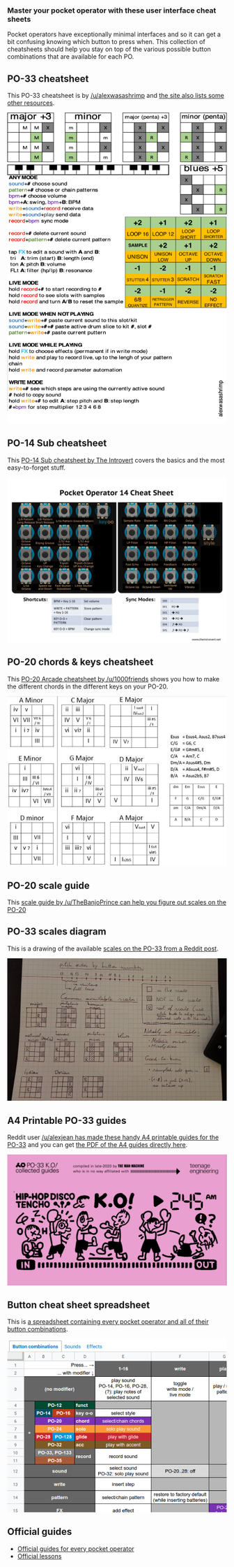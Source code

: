 ### Master your pocket operator with these user interface cheat sheets

Pocket operators have exceptionally minimal interfaces and so it can get a bit confusing knowing which button to press when. This collection of cheatsheets should help you stay on top of the various possible button combinations that are available for each PO.

## PO-33 cheatsheet

This PO-33 cheatsheet is by [/u/alexwasashrimp](https://reddit.com/u/alexwasashrimp) and [the site also lists some other resources](https://alexwasashrimp.space/index.php/2020/10/20/po-33-cheat-sheet-and-resources/).

[![PO-33 cheatsheet by alexwasashrimp](img/content/po-33-725x1024.png)](img/content/po-33-725x1024.png)

## PO-14 Sub cheatsheet

This [PO-14 Sub cheatsheet by The Introvert](https://theintrovert.net/2015/03/28/pocket-operator-cheat-sheet/) covers the basics and the most easy-to-forget stuff.

[![PO-14 sub cheatsheet](img/content/po-14-cheat-sheet.jpg)](img/content/po-14-cheat-sheet.jpg)

## PO-20 chords & keys cheatsheet

This [PO-20 Arcade cheatsheet by /u/1000friends](https://www.reddit.com/r/pocketoperators/comments/j7q7fx/updated_po20_chords_keys/) shows you how to make the different chords in the different keys on your PO-20.

[![PO-20 Arcade chords and keys cheatsheet](img/content/po-20-cheatsheet-chords-keys.jpg)](img/content/po-20-cheatsheet-chords-keys.jpg)

## PO-20 scale guide

This [scale guide by /u/TheBanjoPrince can help you figure out scales on the PO-20](https://www.reddit.com/r/pocketoperators/comments/8ctdzv/po20_scale_guide/)

## PO-33 scales diagram

This is a drawing of the available [scales on the PO-33 from a Reddit post](https://www.reddit.com/r/pocketoperators/comments/9v38e8/a_diagram_of_available_scales_on_the_po33_ko_and/).

[![PO-33 scales diagram](img/content/po-33-scales-drawing.jpg)](img/content/po-33-scales-drawing.jpg)

## A4 Printable PO-33 guides

Reddit user [/u/alexjean has made these handy A4 printable guides for the PO-33](https://www.reddit.com/r/pocketoperators/comments/k9muli/po33_printerfriendly_collected_user_guides_10page/) and you can get [the PDF of the A4 guides directly here](https://www.dropbox.com/s/zmkqu2yyyzoljux/teenage_engineering_PO-33_collected_guides_2020.pdf).

[![A4 printable PO-33 guides](img/content/pocket-operator-a4-printable-guides.png)](https://www.dropbox.com/s/zmkqu2yyyzoljux/teenage_engineering_PO-33_collected_guides_2020.pdf)

## Button cheat sheet spreadsheet

This is [a spreadsheet containing every pocket operator and all of their button combinations](https://docs.google.com/spreadsheets/d/13T3AdhtiYx6TmdW71KpoU7DN1YiaeeJwFbNhjGlpT30/htmlview#).

[![Thumbnail of a spreadsheet containing every pocket operator button combination](img/content/spreadsheet-button-cheatsheet.png)](https://docs.google.com/spreadsheets/d/13T3AdhtiYx6TmdW71KpoU7DN1YiaeeJwFbNhjGlpT30/htmlview)

## Official guides

* [Official guides for every pocket operator](https://teenage.engineering/guides)
* [Official lessons](https://teenage.engineering/ems#lessons)

